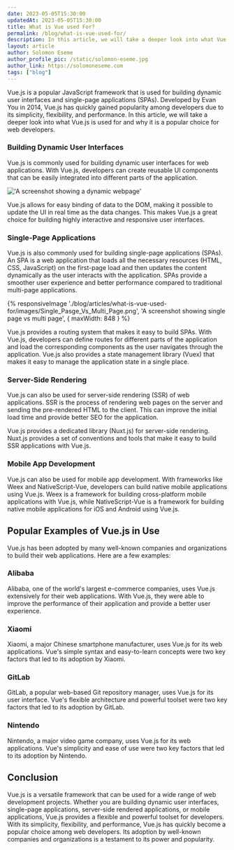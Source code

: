 ```yaml
---
date: 2023-05-05T15:30:00
updatedAt: 2023-05-05T15:30:00
title: What is Vue used For?
permalink: /blog/what-is-vue-used-for/
description: In this article, we will take a deeper look into what Vue.js is used for and why it is a popular choice for web developers.
layout: article
author: Solomon Eseme
author_profile_pic: /static/solomon-eseme.jpg
author_link: https://solomoneseme.com
tags: ["blog"]
---
```


Vue.js is a popular JavaScript framework that is used for building dynamic user interfaces and single-page applications (SPAs). Developed by Evan You in 2014, Vue.js has quickly gained popularity among developers due to its simplicity, flexibility, and performance. In this article, we will take a deeper look into what Vue.js is used for and why it is a popular choice for web developers.

### Building Dynamic User Interfaces

Vue.js is commonly used for building dynamic user interfaces for web applications. With Vue.js, developers can create reusable UI components that can be easily integrated into different parts of the application.

!['A screenshot showing a dynamic webpage'](/dynamic_webpage.gif)

<!-- {% responsiveImage './blog/articles/what-is-vue-used-for/images/dynamic_webpage.gif', 'A screenshot showing a dynamic webpage', { maxWidth: 848 }  %} -->

Vue.js allows for easy binding of data to the DOM, making it possible to update the UI in real time as the data changes. This makes Vue.js a great choice for building highly interactive and responsive user interfaces.

### Single-Page Applications

Vue.js is also commonly used for building single-page applications (SPAs). An SPA is a web application that loads all the necessary resources (HTML, CSS, JavaScript) on the first-page load and then updates the content dynamically as the user interacts with the application. SPAs provide a smoother user experience and better performance compared to traditional multi-page applications.

{% responsiveImage './blog/articles/what-is-vue-used-for/images/Single_Pasge_Vs_Multi_Page.png', 'A screenshot showing single page vs multi page', { maxWidth: 848 }  %}

Vue.js provides a routing system that makes it easy to build SPAs. With Vue.js, developers can define routes for different parts of the application and load the corresponding components as the user navigates through the application. Vue.js also provides a state management library (Vuex) that makes it easy to manage the application state in a single place.

### Server-Side Rendering

Vue.js can also be used for server-side rendering (SSR) of web applications. SSR is the process of rendering web pages on the server and sending the pre-rendered HTML to the client. This can improve the initial load time and provide better SEO for the application.

Vue.js provides a dedicated library (Nuxt.js) for server-side rendering. Nuxt.js provides a set of conventions and tools that make it easy to build SSR applications with Vue.js.

### Mobile App Development

Vue.js can also be used for mobile app development. With frameworks like Weex and NativeScript-Vue, developers can build native mobile applications using Vue.js. Weex is a framework for building cross-platform mobile applications with Vue.js, while NativeScript-Vue is a framework for building native mobile applications for iOS and Android using Vue.js.

## Popular Examples of Vue.js in Use

Vue.js has been adopted by many well-known companies and organizations to build their web applications. Here are a few examples:

### Alibaba

Alibaba, one of the world's largest e-commerce companies, uses Vue.js extensively for their web applications. With Vue.js, they were able to improve the performance of their application and provide a better user experience.

### Xiaomi

Xiaomi, a major Chinese smartphone manufacturer, uses Vue.js for its web applications. Vue's simple syntax and easy-to-learn concepts were two key factors that led to its adoption by Xiaomi.

### GitLab

GitLab, a popular web-based Git repository manager, uses Vue.js for its user interface. Vue's flexible architecture and powerful toolset were two key factors that led to its adoption by GitLab.

### Nintendo

Nintendo, a major video game company, uses Vue.js for its web applications. Vue's simplicity and ease of use were two key factors that led to its adoption by Nintendo.

## Conclusion

Vue.js is a versatile framework that can be used for a wide range of web development projects. Whether you are building dynamic user interfaces, single-page applications, server-side rendered applications, or mobile applications, Vue.js provides a flexible and powerful toolset for developers. With its simplicity, flexibility, and performance, Vue.js has quickly become a popular choice among web developers. Its adoption by well-known companies and organizations is a testament to its power and popularity.
